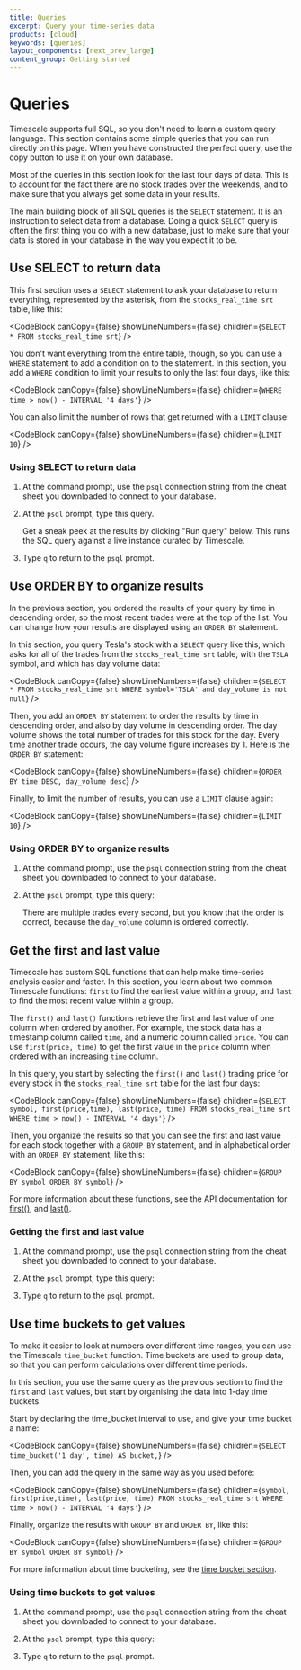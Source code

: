 ```yaml
---
title: Queries
excerpt: Query your time-series data
products: [cloud]
keywords: [queries]
layout_components: [next_prev_large]
content_group: Getting started
---
```


# Queries

Timescale supports full SQL, so you don't need to learn a custom query language.
This section contains some simple queries that you can run directly on this
page. When you have constructed the perfect query, use the copy button to use it
on your own database.

Most of the queries in this section look for the last four days of data. This is
to account for the fact there are no stock trades over the weekends, and to make
sure that you always get some data in your results.

The main building block of all SQL queries is the `SELECT` statement. It is an
instruction to select data from a database. Doing a quick `SELECT` query is
often the first thing you do with a new database, just to make sure that your
data is stored in your database in the way you expect it to be.

## Use SELECT to return data

This first section uses a `SELECT` statement to ask your database to return
everything, represented by the asterisk, from the `stocks_real_time srt` table,
like this:

<CodeBlock canCopy={false} showLineNumbers={false} children={`
SELECT * FROM stocks_real_time srt
`} />

You don't want everything from the entire table, though, so you can use a `WHERE`
statement to add a condition on to the statement. In this section, you add a
`WHERE` condition to limit your results to only the last four days, like this:

<CodeBlock canCopy={false} showLineNumbers={false} children={`
WHERE time > now() - INTERVAL '4 days'
`} />

You can also limit the number of rows that get returned with a `LIMIT` clause:

<CodeBlock canCopy={false} showLineNumbers={false} children={`
LIMIT 10
`} />

<Procedure>

### Using SELECT to return data

1.  At the command prompt, use the `psql` connection string from the cheat sheet
    you downloaded to connect to your database.
1.  At the `psql` prompt, type this query.

    <Highlight type="note">
    Get a sneak peek at the results by clicking "Run query" below. This runs the
    SQL query against a live instance curated by Timescale.
    </Highlight>

    <TryItOutCodeBlock queryId="getting-started-srt-4-days" />

1.  Type `q` to return to the `psql` prompt.

</Procedure>

## Use ORDER BY to organize results

In the previous section, you ordered the results of your query by time in
descending order, so the most recent trades were at the top of the list. You can
change how your results are displayed using an `ORDER BY` statement.

In this section, you query Tesla's stock with a `SELECT` query like this,
which asks for all of the trades from the `stocks_real_time srt` table, with the
`TSLA` symbol, and which has day volume data:

<CodeBlock canCopy={false} showLineNumbers={false} children={`
SELECT * FROM stocks_real_time srt
WHERE symbol='TSLA' and day_volume is not null
`} />

Then, you add an `ORDER BY` statement to order the results by time in descending
order, and also by day volume in descending order. The day volume shows the
total number of trades for this stock for the day. Every time another trade
occurs, the day volume figure increases by 1. Here is the `ORDER BY` statement:

<CodeBlock canCopy={false} showLineNumbers={false} children={`
ORDER BY time DESC, day_volume desc
`} />

Finally, to limit the number of results, you can use a `LIMIT` clause again:

<CodeBlock canCopy={false} showLineNumbers={false} children={`
LIMIT 10
`} />

<Procedure>

### Using ORDER BY to organize results

1.  At the command prompt, use the `psql` connection string from the cheat sheet
    you downloaded to connect to your database.
1.  At the `psql` prompt, type this query:

    <TryItOutCodeBlock queryId="getting-started-srt-orderby" />

    There are multiple trades every second, but you know that the order is
    correct, because the `day_volume` column is ordered correctly.

</Procedure>

## Get the first and last value

Timescale has custom SQL functions that can help make time-series analysis
easier and faster. In this section, you learn about two common Timescale
functions: `first` to find the earliest value within a group, and `last` to find
the most recent value within a group.

The `first()` and `last()` functions retrieve the first and last value of one
column when ordered by another. For example, the stock data has a timestamp
column called `time`, and a numeric column called `price`. You can use
`first(price, time)` to get the first value in the `price` column when ordered
with an increasing `time` column.

In this query, you start by selecting the `first()` and `last()` trading price
for every stock in the `stocks_real_time srt` table for the last four days:

<CodeBlock canCopy={false} showLineNumbers={false} children={`
SELECT symbol, first(price,time), last(price, time)
FROM stocks_real_time srt
WHERE time > now() - INTERVAL '4 days'
`} />

Then, you organize the results so that you can see the first and last value for
each stock together with a `GROUP BY` statement, and in alphabetical order with
an `ORDER BY` statement, like this:

<CodeBlock canCopy={false} showLineNumbers={false} children={`
GROUP BY symbol
ORDER BY symbol
`} />

For more information about these functions, see the API documentation for
[first()][first], and [last()][last].

<Procedure>

### Getting the first and last value

1.  At the command prompt, use the `psql` connection string from the cheat sheet
    you downloaded to connect to your database.
1.  At the `psql` prompt, type this query:

    <TryItOutCodeBlock queryId="getting-started-srt-first-last" />

1.  Type `q` to return to the `psql` prompt.

</Procedure>

## Use time buckets to get values

To make it easier to look at numbers over different time ranges, you can use the
Timescale `time_bucket` function. Time buckets are used to group data, so that
you can perform calculations over different time periods.

In this section, you use the same query as the previous section to find the
`first` and `last` values, but start by organising the data into 1-day time
buckets.

Start by declaring the time_bucket interval to use, and give your time bucket a
name:

<CodeBlock canCopy={false} showLineNumbers={false} children={`
SELECT time_bucket('1 day', time) AS bucket,
`} />

Then, you can add the query in the same way as you used before:

<CodeBlock canCopy={false} showLineNumbers={false} children={`
    symbol, first(price,time), last(price, time)
FROM stocks_real_time srt
WHERE time > now() - INTERVAL '4 days'
`} />

Finally, organize the results with `GROUP BY` and `ORDER BY`, like this:

<CodeBlock canCopy={false} showLineNumbers={false} children={`
GROUP BY symbol
ORDER BY symbol
`} />

For more information about time bucketing, see the [time bucket section][time-buckets].

<Procedure>

### Using time buckets to get values

1.  At the command prompt, use the `psql` connection string from the cheat sheet
    you downloaded to connect to your database.
1.  At the `psql` prompt, type this query:

    <TryItOutCodeBlock queryId="getting-started-srt-buckets" />

1.  Type `q` to return to the `psql` prompt.

</Procedure>

[first]: /api/:currentVersion:/hyperfunctions/first/
[last]: /api/:currentVersion:/hyperfunctions/last/
[time-buckets]: /use-timescale/:currentVersion:/time-buckets/
